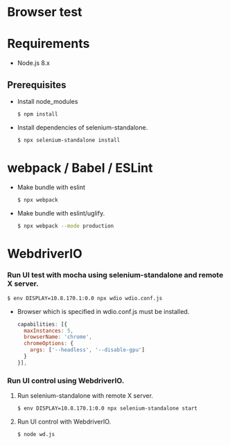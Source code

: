 Browser test
===

# Requirements

* Node.js 8.x

## Prerequisites

* Install node_modules
  ```bash
  $ npm install
  ```
* Install dependencies of selenium-standalone.
  ```bash
  $ npx selenium-standalone install
  ```

# webpack / Babel / ESLint

* Make bundle with eslint
  ```bash
  $ npx webpack
  ```
  
* Make bundle with eslint/uglify.
  ```bash
  $ npx webpack --mode production
  ```

# WebdriverIO

### Run UI test with mocha using selenium-standalone and remote X server.

```bash
$ env DISPLAY=10.8.170.1:0.0 npx wdio wdio.conf.js
```
* Browser which is specified in wdio.conf.js must be installed.
  ```javascript
  capabilities: [{
    maxInstances: 5,
    browserName: 'chrome',
    chromeOptions: {
      args: ['--headless', '--disable-gpu']
    }
  }],
  ```

### Run UI control using WebdriverIO.

1. Run selenium-standalone with remote X server.
   ```bash
   $ env DISPLAY=10.8.170.1:0.0 npx selenium-standalone start
   ```
1. Run UI control with WebdriverIO.
   ```bash
   $ node wd.js
   ```


